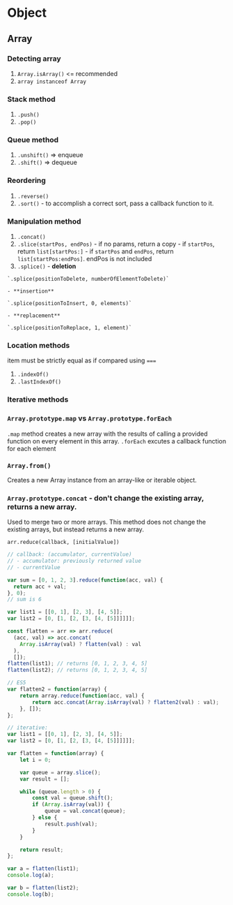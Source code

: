 # Object

## Array

### Detecting array
  1. `Array.isArray()` <= recommended
  2. `array instanceof Array`

### Stack method
  1. `.push()`
  2. `.pop()`

### Queue method
  1. `.unshift()` => enqueue
  2. `.shift()` => dequeue

### Reordering
  1. `.reverse()`
  2. `.sort()`
    - to accomplish a correct sort, pass a callback function to it.

### Manipulation method
  1. `.concat()`
  2. `.slice(startPos, endPos)`
    - if no params, return a copy
    - if `startPos`, return `list[startPos:]`
    - if `startPos` and `endPos`, return `list[startPos:endPos]`. endPos is not included
  3. `.splice()`
    - **deletion**

    `.splice(positionToDelete, numberOfElementToDelete)`

    - **insertion**

    `.splice(positionToInsert, 0, elements)`

    - **replacement**

    `.splice(positionToReplace, 1, element)`

### Location methods
item must be strictly equal as if compared using `===`

  1. `.indexOf()`
  2. `.lastIndexOf()`

### Iterative methods

### `Array.prototype.map` vs `Array.prototype.forEach`
`.map` method creates a new array with the results of calling a provided function on every element in this array.
`.forEach` excutes a callback function for each element


### `Array.from()`
Creates a new Array instance from an array-like or iterable object.

### `Array.prototype.concat` - don't change the existing array, returns a new array.
Used to merge two or more arrays. This method does not change the existing arrays, but instead returns a new array.

`arr.reduce(callback, [initialValue])`

```javascript
// callback: (accumulator, currentValue)
// - accumulator: previously returned value
// - currentValue

var sum = [0, 1, 2, 3].reduce(function(acc, val) {
  return acc + val;
}, 0);
// sum is 6

var list1 = [[0, 1], [2, 3], [4, 5]];
var list2 = [0, [1, [2, [3, [4, [5]]]]]];

const flatten = arr => arr.reduce(
  (acc, val) => acc.concat(
    Array.isArray(val) ? flatten(val) : val
  ),
  []);
flatten(list1); // returns [0, 1, 2, 3, 4, 5]
flatten(list2); // returns [0, 1, 2, 3, 4, 5]

// ES5
var flatten2 = function(array) {
    return array.reduce(function(acc, val) {
        return acc.concat(Array.isArray(val) ? flatten2(val) : val);
    }, []);
};

// iterative:
var list1 = [[0, 1], [2, 3], [4, 5]];
var list2 = [0, [1, [2, [3, [4, [5]]]]]];

var flatten = function(array) {
    let i = 0;

    var queue = array.slice();
    var result = [];

    while (queue.length > 0) {
        const val = queue.shift();
        if (Array.isArray(val)) {
            queue = val.concat(queue);
        } else {
            result.push(val);
        }
    }

    return result;
};

var a = flatten(list1);
console.log(a);

var b = flatten(list2);
console.log(b);
```
